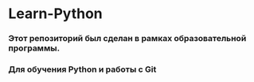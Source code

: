 # Learn-Python

### Этот репозиторий был сделан в рамках образовательной программы.
### Для обучения Python и работы с Git
